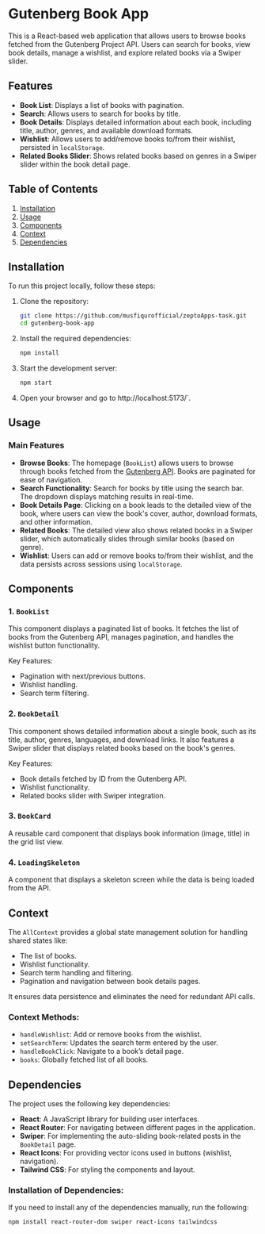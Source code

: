 # Gutenberg Book App

This is a React-based web application that allows users to browse books fetched from the Gutenberg Project API. Users can search for books, view book details, manage a wishlist, and explore related books via a Swiper slider. 

## Features

- **Book List**: Displays a list of books with pagination.
- **Search**: Allows users to search for books by title.
- **Book Details**: Displays detailed information about each book, including title, author, genres, and available download formats.
- **Wishlist**: Allows users to add/remove books to/from their wishlist, persisted in `localStorage`.
- **Related Books Slider**: Shows related books based on genres in a Swiper slider within the book detail page.

## Table of Contents

1. [Installation](#installation)
2. [Usage](#usage)
3. [Components](#components)
4. [Context](#context)
5. [Dependencies](#dependencies)

## Installation

To run this project locally, follow these steps:

1. Clone the repository:

    ```bash
    git clone https://github.com/musfiqurofficial/zeptoApps-task.git
    cd gutenberg-book-app
    ```

2. Install the required dependencies:

    ```bash
    npm install
    ```

3. Start the development server:

    ```bash
    npm start
    ```

4. Open your browser and go to http://localhost:5173/`.

## Usage

### Main Features

- **Browse Books**: The homepage (`BookList`) allows users to browse through books fetched from the [Gutenberg API](https://gutendex.com/). Books are paginated for ease of navigation.
- **Search Functionality**: Search for books by title using the search bar. The dropdown displays matching results in real-time.
- **Book Details Page**: Clicking on a book leads to the detailed view of the book, where users can view the book's cover, author, download formats, and other information.
- **Related Books**: The detailed view also shows related books in a Swiper slider, which automatically slides through similar books (based on genre).
- **Wishlist**: Users can add or remove books to/from their wishlist, and the data persists across sessions using `localStorage`.

## Components

### 1. `BookList`

This component displays a paginated list of books. It fetches the list of books from the Gutenberg API, manages pagination, and handles the wishlist button functionality.

Key Features:
- Pagination with next/previous buttons.
- Wishlist handling.
- Search term filtering.

### 2. `BookDetail`

This component shows detailed information about a single book, such as its title, author, genres, languages, and download links. It also features a Swiper slider that displays related books based on the book's genres.

Key Features:
- Book details fetched by ID from the Gutenberg API.
- Wishlist functionality.
- Related books slider with Swiper integration.

### 3. `BookCard`

A reusable card component that displays book information (image, title) in the grid list view.

### 4. `LoadingSkeleton`

A component that displays a skeleton screen while the data is being loaded from the API.

## Context

The `AllContext` provides a global state management solution for handling shared states like:
- The list of books.
- Wishlist functionality.
- Search term handling and filtering.
- Pagination and navigation between book details pages.

It ensures data persistence and eliminates the need for redundant API calls.

### Context Methods:
- `handleWishlist`: Add or remove books from the wishlist.
- `setSearchTerm`: Updates the search term entered by the user.
- `handleBookClick`: Navigate to a book’s detail page.
- `books`: Globally fetched list of all books.

## Dependencies

The project uses the following key dependencies:

- **React**: A JavaScript library for building user interfaces.
- **React Router**: For navigating between different pages in the application.
- **Swiper**: For implementing the auto-sliding book-related posts in the `BookDetail` page.
- **React Icons**: For providing vector icons used in buttons (wishlist, navigation).
- **Tailwind CSS**: For styling the components and layout.

### Installation of Dependencies:

If you need to install any of the dependencies manually, run the following:

```bash
npm install react-router-dom swiper react-icons tailwindcss
